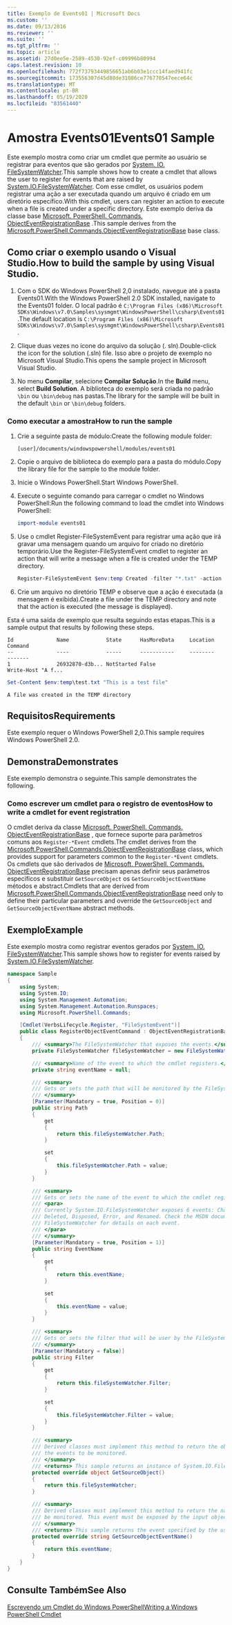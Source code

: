 ```yaml
---
title: Exemplo de Events01 | Microsoft Docs
ms.custom: ''
ms.date: 09/13/2016
ms.reviewer: ''
ms.suite: ''
ms.tgt_pltfrm: ''
ms.topic: article
ms.assetid: 27d0ee5e-2589-4530-92ef-c09996b80994
caps.latest.revision: 10
ms.openlocfilehash: 772f73793449856651ab6b03e1ccc14faed941fc
ms.sourcegitcommit: 173556307d45d88de31086ce776770547eece64c
ms.translationtype: MT
ms.contentlocale: pt-BR
ms.lasthandoff: 05/19/2020
ms.locfileid: "83561440"
---
```

# <a name="events01-sample"></a><span data-ttu-id="19db8-102">Amostra Events01</span><span class="sxs-lookup"><span data-stu-id="19db8-102">Events01 Sample</span></span>

<span data-ttu-id="19db8-103">Este exemplo mostra como criar um cmdlet que permite ao usuário se registrar para eventos que são gerados por [System. IO. FileSystemWatcher](/dotnet/api/System.IO.FileSystemWatcher).</span><span class="sxs-lookup"><span data-stu-id="19db8-103">This sample shows how to create a cmdlet that allows the user to register for events that are raised by [System.IO.FileSystemWatcher](/dotnet/api/System.IO.FileSystemWatcher).</span></span>
<span data-ttu-id="19db8-104">Com esse cmdlet, os usuários podem registrar uma ação a ser executada quando um arquivo é criado em um diretório específico.</span><span class="sxs-lookup"><span data-stu-id="19db8-104">With this cmdlet, users can register an action to execute when a file is created under a specific directory.</span></span>
<span data-ttu-id="19db8-105">Este exemplo deriva da classe base [Microsoft. PowerShell. Commands. ObjectEventRegistrationBase](/dotnet/api/Microsoft.PowerShell.Commands.ObjectEventRegistrationBase) .</span><span class="sxs-lookup"><span data-stu-id="19db8-105">This sample derives from the [Microsoft.PowerShell.Commands.ObjectEventRegistrationBase](/dotnet/api/Microsoft.PowerShell.Commands.ObjectEventRegistrationBase) base class.</span></span>

## <a name="how-to-build-the-sample-by-using-visual-studio"></a><span data-ttu-id="19db8-106">Como criar o exemplo usando o Visual Studio.</span><span class="sxs-lookup"><span data-stu-id="19db8-106">How to build the sample by using Visual Studio.</span></span>

1. <span data-ttu-id="19db8-107">Com o SDK do Windows PowerShell 2,0 instalado, navegue até a pasta Events01.</span><span class="sxs-lookup"><span data-stu-id="19db8-107">With the Windows PowerShell 2.0 SDK installed, navigate to the Events01 folder.</span></span>
   <span data-ttu-id="19db8-108">O local padrão é `C:\Program Files (x86)\Microsoft SDKs\Windows\v7.0\Samples\sysmgmt\WindowsPowerShell\csharp\Events01`.</span><span class="sxs-lookup"><span data-stu-id="19db8-108">The default location is `C:\Program Files (x86)\Microsoft SDKs\Windows\v7.0\Samples\sysmgmt\WindowsPowerShell\csharp\Events01`.</span></span>

2. <span data-ttu-id="19db8-109">Clique duas vezes no ícone do arquivo da solução (. sln).</span><span class="sxs-lookup"><span data-stu-id="19db8-109">Double-click the icon for the solution (.sln) file.</span></span>
   <span data-ttu-id="19db8-110">Isso abre o projeto de exemplo no Microsoft Visual Studio.</span><span class="sxs-lookup"><span data-stu-id="19db8-110">This opens the sample project in Microsoft Visual Studio.</span></span>

3. <span data-ttu-id="19db8-111">No menu **Compilar**, selecione **Compilar Solução**.</span><span class="sxs-lookup"><span data-stu-id="19db8-111">In the **Build** menu, select **Build Solution**.</span></span>
   <span data-ttu-id="19db8-112">A biblioteca do exemplo será criada no padrão `\bin` ou `\bin\debug` nas pastas.</span><span class="sxs-lookup"><span data-stu-id="19db8-112">The library for the sample will be built in the default `\bin` or `\bin\debug` folders.</span></span>

### <a name="how-to-run-the-sample"></a><span data-ttu-id="19db8-113">Como executar a amostra</span><span class="sxs-lookup"><span data-stu-id="19db8-113">How to run the sample</span></span>

1. <span data-ttu-id="19db8-114">Crie a seguinte pasta de módulo:</span><span class="sxs-lookup"><span data-stu-id="19db8-114">Create the following module folder:</span></span>

    `[user]/documents/windowspowershell/modules/events01`

2. <span data-ttu-id="19db8-115">Copie o arquivo de biblioteca do exemplo para a pasta do módulo.</span><span class="sxs-lookup"><span data-stu-id="19db8-115">Copy the library file for the sample to the module folder.</span></span>

3. <span data-ttu-id="19db8-116">Inicie o Windows PowerShell.</span><span class="sxs-lookup"><span data-stu-id="19db8-116">Start Windows PowerShell.</span></span>

4. <span data-ttu-id="19db8-117">Execute o seguinte comando para carregar o cmdlet no Windows PowerShell:</span><span class="sxs-lookup"><span data-stu-id="19db8-117">Run the following command to load the cmdlet into Windows PowerShell:</span></span>

    ```powershell
    import-module events01
    ```

5. <span data-ttu-id="19db8-118">Use o cmdlet Register-FileSystemEvent para registrar uma ação que irá gravar uma mensagem quando um arquivo for criado no diretório temporário.</span><span class="sxs-lookup"><span data-stu-id="19db8-118">Use the Register-FileSystemEvent cmdlet to register an action that will write a message when a file is created under the TEMP directory.</span></span>

    ```powershell
    Register-FileSystemEvent $env:temp Created -filter "*.txt" -action { Write-Host "A file was created in the TEMP directory" }
    ```

6. <span data-ttu-id="19db8-119">Crie um arquivo no diretório TEMP e observe que a ação é executada (a mensagem é exibida).</span><span class="sxs-lookup"><span data-stu-id="19db8-119">Create a file under the TEMP directory and note that the action is executed (the message is displayed).</span></span>

<span data-ttu-id="19db8-120">Esta é uma saída de exemplo que resulta seguindo estas etapas.</span><span class="sxs-lookup"><span data-stu-id="19db8-120">This is a sample output that results by following these steps.</span></span>

```output
Id              Name            State      HasMoreData     Location             Command
--              ----            -----      -----------     --------             -------
1               26932870-d3b... NotStarted False                                 Write-Host "A f...

```

```powershell
Set-Content $env:temp\test.txt "This is a test file"
```

```output
A file was created in the TEMP directory
```

## <a name="requirements"></a><span data-ttu-id="19db8-121">Requisitos</span><span class="sxs-lookup"><span data-stu-id="19db8-121">Requirements</span></span>

<span data-ttu-id="19db8-122">Este exemplo requer o Windows PowerShell 2,0.</span><span class="sxs-lookup"><span data-stu-id="19db8-122">This sample requires Windows PowerShell 2.0.</span></span>

## <a name="demonstrates"></a><span data-ttu-id="19db8-123">Demonstra</span><span class="sxs-lookup"><span data-stu-id="19db8-123">Demonstrates</span></span>

<span data-ttu-id="19db8-124">Este exemplo demonstra o seguinte.</span><span class="sxs-lookup"><span data-stu-id="19db8-124">This sample demonstrates the following.</span></span>

### <a name="how-to-write-a-cmdlet-for-event-registration"></a><span data-ttu-id="19db8-125">Como escrever um cmdlet para o registro de eventos</span><span class="sxs-lookup"><span data-stu-id="19db8-125">How to write a cmdlet for event registration</span></span>

<span data-ttu-id="19db8-126">O cmdlet deriva da classe [Microsoft. PowerShell. Commands. ObjectEventRegistrationBase](/dotnet/api/Microsoft.PowerShell.Commands.ObjectEventRegistrationBase) , que fornece suporte para parâmetros comuns aos `Register-*Event` cmdlets.</span><span class="sxs-lookup"><span data-stu-id="19db8-126">The cmdlet derives from the [Microsoft.PowerShell.Commands.ObjectEventRegistrationBase](/dotnet/api/Microsoft.PowerShell.Commands.ObjectEventRegistrationBase) class, which provides support for parameters common to the `Register-*Event` cmdlets.</span></span>
<span data-ttu-id="19db8-127">Os cmdlets que são derivados de [Microsoft. PowerShell. Commands. ObjectEventRegistrationBase](/dotnet/api/Microsoft.PowerShell.Commands.ObjectEventRegistrationBase) precisam apenas definir seus parâmetros específicos e substituir `GetSourceObject` os `GetSourceObjectEventName` métodos e abstract.</span><span class="sxs-lookup"><span data-stu-id="19db8-127">Cmdlets that are derived from [Microsoft.PowerShell.Commands.ObjectEventRegistrationBase](/dotnet/api/Microsoft.PowerShell.Commands.ObjectEventRegistrationBase) need only to define their particular parameters and override the `GetSourceObject` and `GetSourceObjectEventName` abstract methods.</span></span>

## <a name="example"></a><span data-ttu-id="19db8-128">Exemplo</span><span class="sxs-lookup"><span data-stu-id="19db8-128">Example</span></span>

<span data-ttu-id="19db8-129">Este exemplo mostra como registrar eventos gerados por [System. IO. FileSystemWatcher](/dotnet/api/System.IO.FileSystemWatcher).</span><span class="sxs-lookup"><span data-stu-id="19db8-129">This sample shows how to register for events raised by [System.IO.FileSystemWatcher](/dotnet/api/System.IO.FileSystemWatcher).</span></span>

```csharp
namespace Sample
{
    using System;
    using System.IO;
    using System.Management.Automation;
    using System.Management.Automation.Runspaces;
    using Microsoft.PowerShell.Commands;

    [Cmdlet(VerbsLifecycle.Register, "FileSystemEvent")]
    public class RegisterObjectEventCommand : ObjectEventRegistrationBase
    {
        /// <summary>The FileSystemWatcher that exposes the events.</summary>
        private FileSystemWatcher fileSystemWatcher = new FileSystemWatcher();

        /// <summary>Name of the event to which the cmdlet registers.</summary>
        private string eventName = null;

        /// <summary>
        /// Gets or sets the path that will be monitored by the FileSystemWatcher.
        /// </summary>
        [Parameter(Mandatory = true, Position = 0)]
        public string Path
        {
            get
            {
                return this.fileSystemWatcher.Path;
            }

            set
            {
                this.fileSystemWatcher.Path = value;
            }
        }

        /// <summary>
        /// Gets or sets the name of the event to which the cmdlet registers.
        /// <para>
        /// Currently System.IO.FileSystemWatcher exposes 6 events: Changed, Created,
        /// Deleted, Disposed, Error, and Renamed. Check the MSDN documentation of
        /// FileSystemWatcher for details on each event.
        /// </para>
        /// </summary>
        [Parameter(Mandatory = true, Position = 1)]
        public string EventName
        {
            get
            {
                return this.eventName;
            }

            set
            {
                this.eventName = value;
            }
        }

        /// <summary>
        /// Gets or sets the filter that will be user by the FileSystemWatcher.
        /// </summary>
        [Parameter(Mandatory = false)]
        public string Filter
        {
            get
            {
                return this.fileSystemWatcher.Filter;
            }

            set
            {
                this.fileSystemWatcher.Filter = value;
            }
        }

        /// <summary>
        /// Derived classes must implement this method to return the object that generates
        /// the events to be monitored.
        /// </summary>
        /// <returns> This sample returns an instance of System.IO.FileSystemWatcher</returns>
        protected override object GetSourceObject()
        {
            return this.fileSystemWatcher;
        }

        /// <summary>
        /// Derived classes must implement this method to return the name of the event to
        /// be monitored. This event must be exposed by the input object.
        /// </summary>
        /// <returns> This sample returns the event specified by the user with the -EventName parameter.</returns>
        protected override string GetSourceObjectEventName()
        {
            return this.eventName;
        }
    }
}
```

## <a name="see-also"></a><span data-ttu-id="19db8-130">Consulte Também</span><span class="sxs-lookup"><span data-stu-id="19db8-130">See Also</span></span>

[<span data-ttu-id="19db8-131">Escrevendo um Cmdlet do Windows PowerShell</span><span class="sxs-lookup"><span data-stu-id="19db8-131">Writing a Windows PowerShell Cmdlet</span></span>](writing-a-windows-powershell-cmdlet.md)
